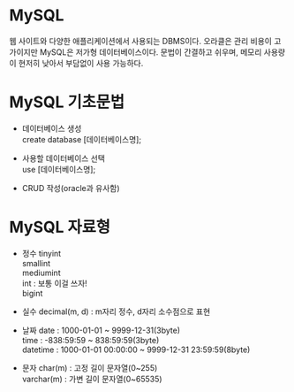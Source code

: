 # MySQL
   웹 사이트와 다양한 애플리케이션에서 사용되는 DBMS이다.
   오라클은 관리 비용이 고가이지만 MySQL은 저가형 데이터베이스이다.
   문법이 간결하고 쉬우며, 메모리 사용량이 현저히 낮아서 부담없이 사용 가능하다.
   
# MySQL 기초문법
- 데이터베이스 생성<br>
  create database [데이터베이스명];

- 사용할 데이터베이스 선택<br>
  use [데이터베이스명];

- CRUD 작성(oracle과 유사함)

# MySQL 자료형
- 정수
  tinyint<br>
  smallint<br>
  mediumint<br>
  int : 보통 이걸 쓰자!<br>
  bigint<br>

- 실수
  decimal(m, d) : m자리 정수, d자리 소수점으로 표현<br>

- 날짜
  date : 1000-01-01 ~ 9999-12-31(3byte)<br>
  time : -838:59:59 ~ 838:59:59(3byte)<br>
  datetime : 1000-01-01 00:00:00 ~ 9999-12-31 23:59:59(8byte)<br>

- 문자
  char(m) : 고정 길이 문자열(0~255)<br>
  varchar(m) : 가변 길이 문자열(0~65535)<br>
